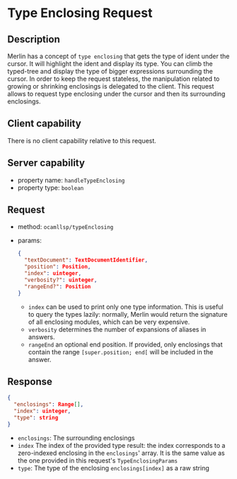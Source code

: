 # Type Enclosing Request

## Description

Merlin has a concept of `type enclosing` that gets the type of ident under the
cursor. It will highlight the ident and display its type. You can climb the
typed-tree and display the type of bigger expressions surrounding the cursor. In
order to keep the request stateless, the manipulation related to growing or
shrinking enclosings is delegated to the client. This request allows to request
type enclosing under the cursor and then its surrounding enclosings.

## Client capability

There is no client capability relative to this request.

## Server capability

- property name: `handleTypeEnclosing`
- property type: `boolean`

## Request

- method: `ocamllsp/typeEnclosing`
- params:

  ```json
  {
    "textDocument": TextDocumentIdentifier,
    "position": Position,
    "index": uinteger,
    "verbosity?": uinteger,
    "rangeEnd?": Position
  }
  ```

  - `index` can be used to print only one type information. This is useful to query
    the types lazily: normally, Merlin would return the signature of all enclosing
    modules, which can be very expensive.
  - `verbosity` determines the number of expansions of aliases in answers.
  - `rangeEnd` an optional end position. If provided, only enclosings that contain the
    range `[super.position; end[` will be included in the answer.



## Response

```json
{
  "enclosings": Range[],
  "index": uinteger,
  "type": string
}
```

- `enclosings`: The surrounding enclosings
- `index` The index of the provided type result: the index corresponds to a
  zero-indexed enclosing in the `enclosings`' array. It is the same value as the
  one provided in this request's `TypeEnclosingParams`
- `type`: The type of the enclosing `enclosings[index]` as a raw string
